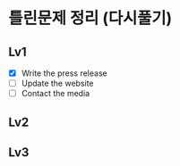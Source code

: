 # 틀린문제 정리 (다시풀기)

## Lv1

- [x] Write the press release
- [ ] Update the website
- [ ] Contact the media

## Lv2

## Lv3